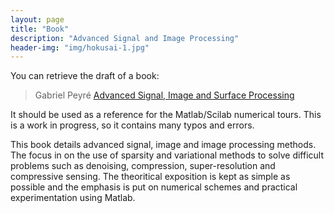 ```yaml
---
layout: page
title: "Book"
description: "Advanced Signal and Image Processing"
header-img: "img/hokusai-1.jpg"
---
```


You can retrieve the draft of a book:

> Gabriel Peyré [Advanced Signal, Image and Surface Processing](AdvancedSignalProcessing.pdf)

It should be used as a reference for the Matlab/Scilab numerical tours. This is a work in progress, so it contains many typos and errors.

This book details advanced signal, image and image processing methods.  The focus in on the use of sparsity and variational methods to solve difficult problems such as denoising, compression, super-resolution and compressive sensing. The theoritical exposition is kept as simple as possible and the emphasis is put on numerical schemes and practical experimentation using Matlab.
